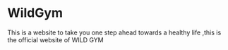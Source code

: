 # WildGym
This is a website to take you one step ahead towards a healthy life ,this is the official website of WILD GYM
